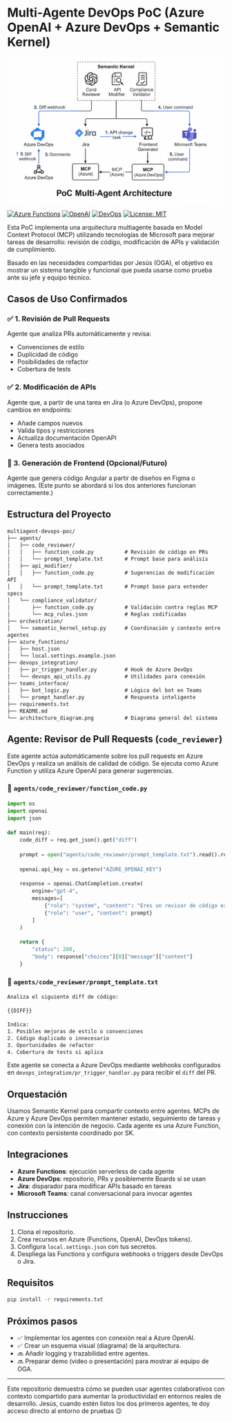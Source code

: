 # Multi-Agente DevOps PoC (Azure OpenAI + Azure DevOps + Semantic Kernel)

![Architecture Diagram](architecture_diagram.png)

[![Azure Functions](https://img.shields.io/badge/Azure%20Functions-Deployed-blue)](https://azure.microsoft.com)
[![OpenAI](https://img.shields.io/badge/Azure%20OpenAI-Integrated-brightgreen)](https://azure.microsoft.com/en-us/products/ai-services/openai-service/)
[![DevOps](https://img.shields.io/badge/Azure%20DevOps-Compatible-blueviolet)](https://dev.azure.com)
[![License: MIT](https://img.shields.io/badge/License-MIT-yellow.svg)](https://opensource.org/licenses/MIT)

Esta PoC implementa una arquitectura multiagente basada en Model Context Protocol (MCP) utilizando tecnologías de Microsoft para mejorar tareas de desarrollo: revisión de código, modificación de APIs y validación de cumplimiento.

Basado en las necesidades compartidas por Jesús (OGA), el objetivo es mostrar un sistema tangible y funcional que pueda usarse como prueba ante su jefe y equipo técnico.

## Casos de Uso Confirmados

### ✅ 1. Revisión de Pull Requests
Agente que analiza PRs automáticamente y revisa:
- Convenciones de estilo
- Duplicidad de código
- Posibilidades de refactor
- Cobertura de tests

### ✅ 2. Modificación de APIs
Agente que, a partir de una tarea en Jira (o Azure DevOps), propone cambios en endpoints:
- Añade campos nuevos
- Valida tipos y restricciones
- Actualiza documentación OpenAPI
- Genera tests asociados

### 🔄 3. Generación de Frontend (Opcional/Futuro)
Agente que genera código Angular a partir de diseños en Figma o imágenes.
(Este punto se abordará si los dos anteriores funcionan correctamente.)

## Estructura del Proyecto

```
multiagent-devops-poc/
├── agents/
│   ├── code_reviewer/
│   │   ├── function_code.py          # Revisión de código en PRs
│   │   └── prompt_template.txt       # Prompt base para análisis
│   ├── api_modifier/
│   │   ├── function_code.py          # Sugerencias de modificación API
│   │   └── prompt_template.txt       # Prompt base para entender specs
│   └── compliance_validator/
│       ├── function_code.py          # Validación contra reglas MCP
│       └── mcp_rules.json            # Reglas codificadas
├── orchestration/
│   └── semantic_kernel_setup.py      # Coordinación y contexto entre agentes
├── azure_functions/
│   ├── host.json
│   └── local.settings.example.json
├── devops_integration/
│   ├── pr_trigger_handler.py         # Hook de Azure DevOps
│   └── devops_api_utils.py           # Utilidades para conexión
├── teams_interface/
│   ├── bot_logic.py                  # Lógica del bot en Teams
│   └── prompt_handler.py             # Respuesta inteligente
├── requirements.txt
├── README.md
└── architecture_diagram.png          # Diagrama general del sistema
```

## Agente: Revisor de Pull Requests (`code_reviewer`)
Este agente actúa automáticamente sobre los pull requests en Azure DevOps y realiza un análisis de calidad de código. Se ejecuta como Azure Function y utiliza Azure OpenAI para generar sugerencias.

### 📄 `agents/code_reviewer/function_code.py`
```python
import os
import openai
import json

def main(req):
    code_diff = req.get_json().get("diff")

    prompt = open("agents/code_reviewer/prompt_template.txt").read().replace("{{DIFF}}", code_diff)

    openai.api_key = os.getenv("AZURE_OPENAI_KEY")

    response = openai.ChatCompletion.create(
        engine="gpt-4",
        messages=[
            {"role": "system", "content": "Eres un revisor de código experto en buenas prácticas de desarrollo y DevOps."},
            {"role": "user", "content": prompt}
        ]
    )

    return {
        "status": 200,
        "body": response["choices"][0]["message"]["content"]
    }
```

### 📄 `agents/code_reviewer/prompt_template.txt`
```
Analiza el siguiente diff de código:

{{DIFF}}

Indica:
1. Posibles mejoras de estilo o convenciones
2. Código duplicado o innecesario
3. Oportunidades de refactor
4. Cobertura de tests si aplica
```

Este agente se conecta a Azure DevOps mediante webhooks configurados en `devops_integration/pr_trigger_handler.py` para recibir el `diff` del PR.

## Orquestación
Usamos Semantic Kernel para compartir contexto entre agentes. MCPs de Azure y Azure DevOps permiten mantener estado, seguimiento de tareas y conexión con la intención de negocio. Cada agente es una Azure Function, con contexto persistente coordinado por SK.

## Integraciones
- **Azure Functions**: ejecución serverless de cada agente
- **Azure DevOps**: repositorio, PRs y posiblemente Boards si se usan
- **Jira**: disparador para modificar APIs basado en tareas
- **Microsoft Teams**: canal conversacional para invocar agentes

## Instrucciones
1. Clona el repositorio.
2. Crea recursos en Azure (Functions, OpenAI, DevOps tokens).
3. Configura `local.settings.json` con tus secretos.
4. Despliega las Functions y configura webhooks o triggers desde DevOps o Jira.

## Requisitos
```bash
pip install -r requirements.txt
```

## Próximos pasos
- ✅ Implementar los agentes con conexión real a Azure OpenAI.
- ✅ Crear un esquema visual (diagrama) de la arquitectura.
- 🔜 Añadir logging y trazabilidad entre agentes.
- 🔜 Preparar demo (video o presentación) para mostrar al equipo de OGA.

---

Este repositorio demuestra cómo se pueden usar agentes colaborativos con contexto compartido para aumentar la productividad en entornos reales de desarrollo. Jesús, cuando estén listos los dos primeros agentes, te doy acceso directo al entorno de pruebas 😉